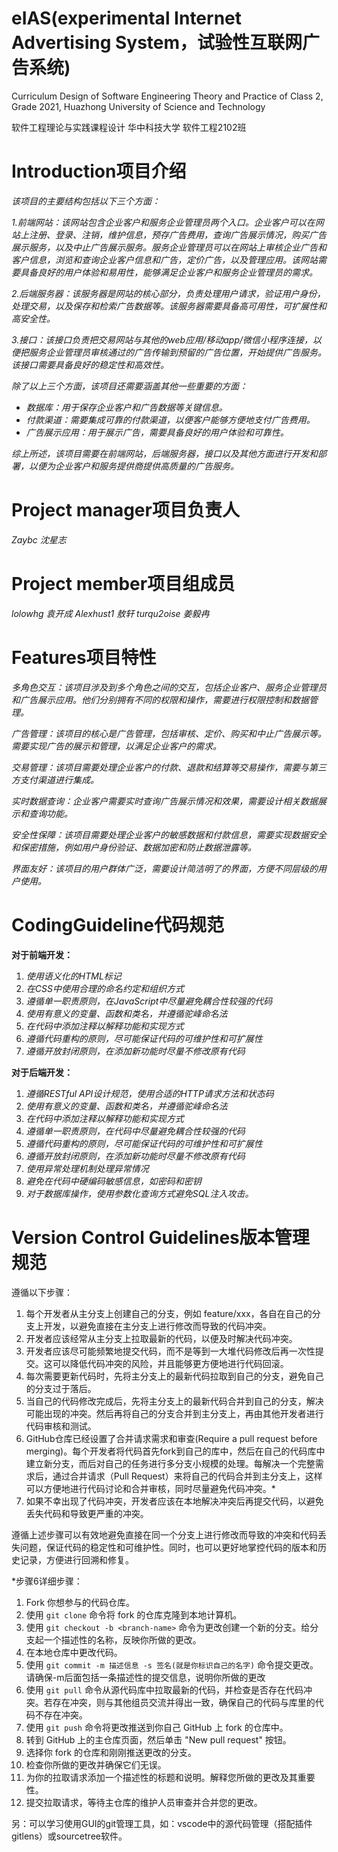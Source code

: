 # eIAS(experimental Internet Advertising System，试验性互联网广告系统)
Curriculum Design of Software Engineering Theory and Practice of Class 2, Grade 2021, Huazhong University of Science and Technology

软件工程理论与实践课程设计 华中科技大学 软件工程2102班

# Introduction项目介绍
*该项目的主要结构包括以下三个方面：*

*1.前端网站：该网站包含企业客户和服务企业管理员两个入口。企业客户可以在网站上注册、登录、注销，维护信息，预存广告费用，查询广告展示情况，购买广告展示服务，以及中止广告展示服务。服务企业管理员可以在网站上审核企业广告和客户信息，浏览和查询企业客户信息和广告，定价广告，以及管理应用。该网站需要具备良好的用户体验和易用性，能够满足企业客户和服务企业管理员的需求。*

*2.后端服务器：该服务器是网站的核心部分，负责处理用户请求，验证用户身份，处理交易，以及保存和检索广告数据等。该服务器需要具备高可用性，可扩展性和高安全性。*

*3.接口：该接口负责把交易网站与其他的web应用/移动app/微信小程序连接，以便把服务企业管理员审核通过的广告传输到预留的广告位置，开始提供广告服务。该接口需要具备良好的稳定性和高效性。*

*除了以上三个方面，该项目还需要涵盖其他一些重要的方面：*

- *数据库：用于保存企业客户和广告数据等关键信息。*
- *付款渠道：需要集成可靠的付款渠道，以便客户能够方便地支付广告费用。*
- *广告展示应用：用于展示广告，需要具备良好的用户体验和可靠性。*

*综上所述，该项目需要在前端网站，后端服务器，接口以及其他方面进行开发和部署，以便为企业客户和服务提供商提供高质量的广告服务。*

# Project manager项目负责人
*Zaybc      沈星志*
# Project member项目组成员
*lolowhg     袁开成
Alexhust1   敖轩
turqu2oise  姜毅冉*

# Features项目特性

*多角色交互：该项目涉及到多个角色之间的交互，包括企业客户、服务企业管理员和广告展示应用。他们分别拥有不同的权限和操作，需要进行权限控制和数据管理。*

*广告管理：该项目的核心是广告管理，包括审核、定价、购买和中止广告展示等。需要实现广告的展示和管理，以满足企业客户的需求。*

*交易管理：该项目需要处理企业客户的付款、退款和结算等交易操作，需要与第三方支付渠道进行集成。*

*实时数据查询：企业客户需要实时查询广告展示情况和效果，需要设计相关数据展示和查询功能。*

*安全性保障：该项目需要处理企业客户的敏感数据和付款信息，需要实现数据安全和保密措施，例如用户身份验证、数据加密和防止数据泄露等。*

*界面友好：该项目的用户群体广泛，需要设计简洁明了的界面，方便不同层级的用户使用。*


# CodingGuideline代码规范

**对于前端开发：**

1. *使用语义化的HTML标记*
2. *在CSS中使用合理的命名约定和组织方式*
3. *遵循单一职责原则，在JavaScript中尽量避免耦合性较强的代码*
4. *使用有意义的变量、函数和类名，并遵循驼峰命名法*
5. *在代码中添加注释以解释功能和实现方式*
6. *遵循代码重构的原则，尽可能保证代码的可维护性和可扩展性*
7. *遵循开放封闭原则，在添加新功能时尽量不修改原有代码*

**对于后端开发：**

1. *遵循RESTful API设计规范，使用合适的HTTP请求方法和状态码*
2. *使用有意义的变量、函数和类名，并遵循驼峰命名法*
3. *在代码中添加注释以解释功能和实现方式*
4. *遵循单一职责原则，在代码中尽量避免耦合性较强的代码*
5. *遵循代码重构的原则，尽可能保证代码的可维护性和可扩展性*
6. *遵循开放封闭原则，在添加新功能时尽量不修改原有代码*
7. *使用异常处理机制处理异常情况*
8. *避免在代码中硬编码敏感信息，如密码和密钥*
9. *对于数据库操作，使用参数化查询方式避免SQL注入攻击。*


# Version Control Guidelines版本管理规范
遵循以下步骤：

1. 每个开发者从主分支上创建自己的分支，例如 feature/xxx，各自在自己的分支上开发，以避免直接在主分支上进行修改而导致的代码冲突。
2. 开发者应该经常从主分支上拉取最新的代码，以便及时解决代码冲突。
3. 开发者应该尽可能频繁地提交代码，而不是等到一大堆代码修改后再一次性提交。这可以降低代码冲突的风险，并且能够更方便地进行代码回滚。
4. 每次需要更新代码时，先将主分支上的最新代码拉取到自己的分支，避免自己的分支过于落后。
5. 当自己的代码修改完成后，先将主分支上的最新代码合并到自己的分支，解决可能出现的冲突。然后再将自己的分支合并到主分支上，再由其他开发者进行代码审核和测试。
6. GitHub仓库已经设置了合并请求需求和审查(Require a pull request before merging)。每个开发者将代码首先fork到自己的库中，然后在自己的代码库中建立新分支，而后对自己的任务进行多分支小规模的处理。每解决一个完整需求后，通过合并请求（Pull Request）来将自己的代码合并到主分支上，这样可以方便地进行代码讨论和合并审核，同时尽量避免代码冲突。*
7. 如果不幸出现了代码冲突，开发者应该在本地解决冲突后再提交代码，以避免丢失代码和导致更严重的冲突。

遵循上述步骤可以有效地避免直接在同一个分支上进行修改而导致的冲突和代码丢失问题，保证代码的稳定性和可维护性。同时，也可以更好地掌控代码的版本和历史记录，方便进行回溯和修复。

*步骤6详细步骤：

1. Fork 你想参与的代码仓库。
2. 使用 `git clone` 命令将 fork 的仓库克隆到本地计算机。
3. 使用 `git checkout -b <branch-name>` 命令为更改创建一个新的分支。给分支起一个描述性的名称，反映你所做的更改。
4. 在本地仓库中更改代码。
5. 使用 `git commit -m 描述信息 -s 签名(就是你标识自己的名字)` 命令提交更改。请确保-m后面包括一条描述性的提交信息，说明你所做的更改
6. 使用 `git pull` 命令从源代码库中拉取最新的代码，并检查是否存在代码冲突。若存在冲突，则与其他组员交流并得出一致，确保自己的代码与库里的代码不存在冲突。
7. 使用 `git push` 命令将更改推送到你自己 GitHub 上 fork 的仓库中。
8. 转到 GitHub 上的主仓库页面，然后单击 "New pull request" 按钮。
9. 选择你 fork 的仓库和刚刚推送更改的分支。
10. 检查你所做的更改并确保它们无误。
11. 为你的拉取请求添加一个描述性的标题和说明。解释您所做的更改及其重要性。
12. 提交拉取请求，等待主仓库的维护人员审查并合并您的更改。

另：可以学习使用GUI的git管理工具，如：vscode中的源代码管理（搭配插件gitlens）或sourcetree软件。
